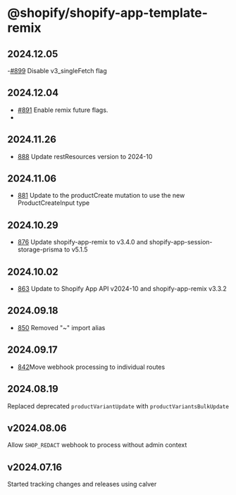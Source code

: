 # @shopify/shopify-app-template-remix

## 2024.12.05

-[#899](https://github.com/Shopify/shopify-app-template-remix/pull/899) Disable v3_singleFetch flag
## 2024.12.04

- [#891](https://github.com/Shopify/shopify-app-template-remix/pull/891) Enable remix future flags.
-  
## 2024.11.26
- [888](https://github.com/Shopify/shopify-app-template-remix/pull/888) Update restResources version to 2024-10


## 2024.11.06

- [881](https://github.com/Shopify/shopify-app-template-remix/pull/881) Update to the productCreate mutation to use the new ProductCreateInput type

## 2024.10.29

- [876](https://github.com/Shopify/shopify-app-template-remix/pull/876) Update shopify-app-remix to v3.4.0 and shopify-app-session-storage-prisma to v5.1.5

## 2024.10.02

- [863](https://github.com/Shopify/shopify-app-template-remix/pull/863) Update to Shopify App API v2024-10 and shopify-app-remix v3.3.2

## 2024.09.18

- [850](https://github.com/Shopify/shopify-app-template-remix/pull/850) Removed "~" import alias

## 2024.09.17

- [842](https://github.com/Shopify/shopify-app-template-remix/pull/842)Move webhook processing to individual routes

## 2024.08.19

Replaced deprecated `productVariantUpdate` with `productVariantsBulkUpdate`

## v2024.08.06

Allow `SHOP_REDACT` webhook to process without admin context

## v2024.07.16

Started tracking changes and releases using calver
